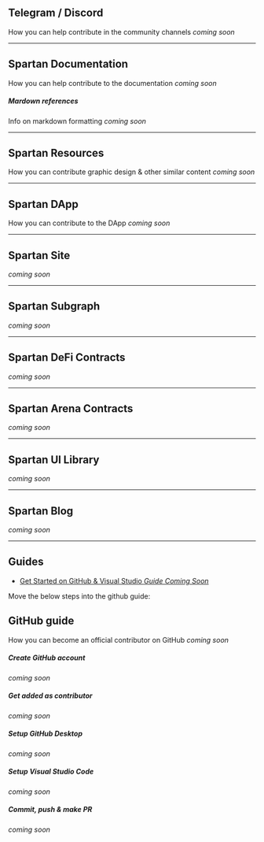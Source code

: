 ## Telegram / Discord

How you can help contribute in the community channels _coming soon_

---

## Spartan Documentation

How you can help contribute to the documentation _coming soon_

##### Mardown references

Info on markdown formatting _coming soon_

---

## Spartan Resources

How you can contribute graphic design & other similar content _coming soon_

---

## Spartan DApp

How you can contribute to the DApp _coming soon_

---

## Spartan Site

_coming soon_

---

## Spartan Subgraph

_coming soon_

---

## Spartan DeFi Contracts

_coming soon_

---

## Spartan Arena Contracts

_coming soon_

---

## Spartan UI Library

_coming soon_

---

## Spartan Blog

_coming soon_

---

## Guides

- [Get Started on GitHub & Visual Studio _Guide Coming Soon_](/contribute?id=guides)

Move the below steps into the github guide:

## GitHub guide

How you can become an official contributor on GitHub _coming soon_

##### Create GitHub account

_coming soon_

##### Get added as contributor

_coming soon_

##### Setup GitHub Desktop

_coming soon_

##### Setup Visual Studio Code

_coming soon_

##### Commit, push & make PR

_coming soon_
